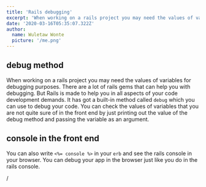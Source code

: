 ```yaml
---
title: 'Rails debugging'
excerpt: 'When working on a rails project you may need the values of variables for debugging purposes.'
date: '2020-03-16T05:35:07.322Z'
author:
  name: Wuletaw Wonte
  picture: '/me.png'
---
```


## debug method

When working on a rails project you may need the values of variables for debugging purposes. There are a lot of rails gems that can help you with debugging. But Rails is made to help you in all aspects of your code development demands. It has got a built-in method called `debug` which you can use to debug your code. You can check the values of variables that you are not quite sure of in the front end by just printing out the value of the debug method and passing the variable as an argument. 

## console in the front end

You can also write `<%= console %>` in your `erb` and see the rails console in your browser. You can debug your app in the browser just like you do in the rails console. 

/